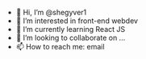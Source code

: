 - 👋 Hi, I’m @shegyver1
- 👀 I’m interested in front-end webdev
- 🌱 I’m currently learning React JS
- 💞️ I’m looking to collaborate on ...
- 📫 How to reach me: email

<!---
shegyver1/shegyver1 is a ✨ special ✨ repository because its `README.md` (this file) appears on your GitHub profile.
You can click the Preview link to take a look at your changes.
--->

